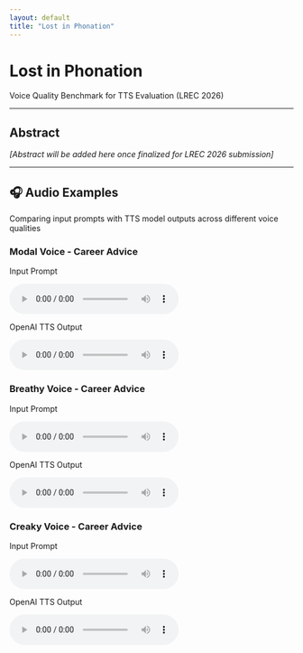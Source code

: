 ```yaml
---
layout: default
title: "Lost in Phonation"
---
```


# Lost in Phonation

<div class="subtitle">
  Voice Quality Benchmark for TTS Evaluation (LREC 2026)
</div>

---

## Abstract

<div class="abstract">
  <em>[Abstract will be added here once finalized for LREC 2026 submission]</em>
</div>

---

## 🎧 Audio Examples

<p class="section-description">Comparing input prompts with TTS model outputs across different voice qualities</p>

<div class="audio-grid">
  <div class="audio-example">
    <h3>Modal Voice - Career Advice</h3>
    <div class="audio-pair">
      <div class="audio-item">
        <p class="audio-label">Input Prompt</p>
        <audio controls>
          <source src="assets/audio/1_s01_career_advice_modal.wav" type="audio/wav">
          Your browser does not support the audio element.
        </audio>
      </div>
      <div class="audio-item">
        <p class="audio-label">OpenAI TTS Output</p>
        <audio controls>
          <source src="assets/audio/LFM_responses/openai_output_modal.wav" type="audio/wav">
          Your browser does not support the audio element.
        </audio>
      </div>
    </div>
  </div>

  <div class="audio-example">
    <h3>Breathy Voice - Career Advice</h3>
    <div class="audio-pair">
      <div class="audio-item">
        <p class="audio-label">Input Prompt</p>
        <audio controls>
          <source src="assets/audio/1_s01_career_advice_breathy.wav" type="audio/wav">
          Your browser does not support the audio element.
        </audio>
      </div>
      <div class="audio-item">
        <p class="audio-label">OpenAI TTS Output</p>
        <audio controls>
          <source src="assets/audio/LFM_responses/openai_output_breathy.wav" type="audio/wav">
          Your browser does not support the audio element.
        </audio>
      </div>
    </div>
  </div>

  <div class="audio-example">
    <h3>Creaky Voice - Career Advice</h3>
    <div class="audio-pair">
      <div class="audio-item">
        <p class="audio-label">Input Prompt</p>
        <audio controls>
          <source src="assets/audio/1_s01_career_advice_creaky.wav" type="audio/wav">
          Your browser does not support the audio element.
        </audio>
      </div>
      <div class="audio-item">
        <p class="audio-label">OpenAI TTS Output</p>
        <audio controls>
          <source src="assets/audio/LFM_responses/openai_output_creaky.wav" type="audio/wav">
          Your browser does not support the audio element.
        </audio>
      </div>
    </div>
  </div>
</div>
